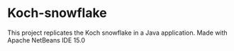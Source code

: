 # Koch-snowflake
This project replicates the Koch snowflake in a Java application. Made with Apache NetBeans IDE 15.0
